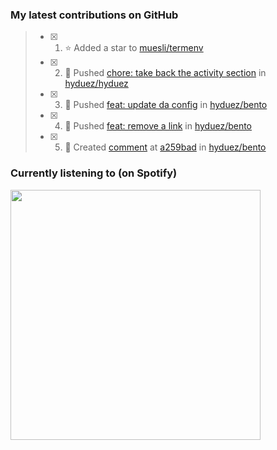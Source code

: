 ### My latest contributions on GitHub
<!--START_SECTION:activity-->
> - [x] 1. ⭐ Added a star to [muesli/termenv](https://github.com/muesli/termenv)
> - [x] 2. 📌 Pushed [chore: take back the activity section](https://github.com/hyduez/hyduez/commit/e4ea3f43c4123744c1faa4a20e861f956c336506) in [hyduez/hyduez](https://github.com/hyduez/hyduez)
> - [x] 3. 📌 Pushed [feat: update da config](https://github.com/hyduez/bento/commit/7309c5949e272d3337985cf64d1868a62cc2da02) in [hyduez/bento](https://github.com/hyduez/bento)
> - [x] 4. 📌 Pushed [feat: remove a link](https://github.com/hyduez/bento/commit/e1e77beb4801bc9228a356b6480c238fbb7e9087) in [hyduez/bento](https://github.com/hyduez/bento)
> - [x] 5. 💬 Created [comment](https://github.com/hyduez/bento/commit/a259badc8024c4f256c2a304e9cf88df9daca0ce#commitcomment-134849985) at [a259bad](https://github.com/hyduez/bento/commit/a259badc8024c4f256c2a304e9cf88df9daca0ce) in [hyduez/bento](https://github.com/hyduez/bento)
<!--END_SECTION:activity-->

### Currently listening to (on Spotify)
<img src="https://spotify-hyduez.vercel.app/api/spotify" width="400em">
